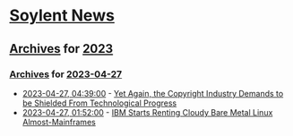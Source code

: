# [Soylent News](../../../README.md)

## [Archives](../../index.md) for [2023](../index.md)

### [Archives](../../index.md) for [2023-04-27](index.md)

* [2023-04-27, 04:39:00](https://soylentnews.org/article.pl?sid=23/04/26/0237227&from=rss) - [Yet Again, the Copyright Industry Demands to be Shielded From Technological Progress](https://soylentnews.org/article.pl?sid=23/04/26/0237227&from=rss)
* [2023-04-27, 01:52:00](https://soylentnews.org/article.pl?sid=23/04/26/024213&from=rss) - [IBM Starts Renting Cloudy Bare Metal Linux Almost-Mainframes](https://soylentnews.org/article.pl?sid=23/04/26/024213&from=rss)
